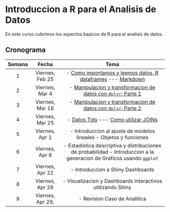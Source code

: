 # Introduccion a R para el Analisis de Datos

En este curso cubrimos los aspectos basicos de R para el analisis de datos.

## Cronograma

| **Semana** 	|     **Fecha**    	|                                                        **Tema**                                                       	| 
|:----------:	|:----------------:	|:---------------------------------------------------------------------------------------------------------------------:	|
|          1 	|  Viernes, Feb 25 	| - [Como importamos y leemos datos, R dataframes](https://github.com/jdposada/r_course/blob/main/src/intro_r.ipynb)  --- [Markdown](https://github.com/jdposada/r_course/blob/deaf75ce5433923eefc04a1ab9f62d6774d0897c/src/r_markdown_example.Rmd#L1)                                                         	|                         	|                                 	|
|          2 	|   Viernes, Mar 4 	| - [Manipulacion y transformacion de datos con `dplyr`: Parte 1](https://github.com/jdposada/r_course/blob/deaf75ce5433923eefc04a1ab9f62d6774d0897c/src/dplyr_basics.Rmd#L1)                                                        	|                         	|                                 	|
|          3 	|  Viernes, Mar 18 	| - [Manipulacion y transformacion de datos con `dplyr`: Parte 2](https://github.com/jdposada/r_course/blob/deaf75ce5433923eefc04a1ab9f62d6774d0897c/src/dplyr_basics_part2.Rmd#L1)                                                        	|                         	|                                 	|
|          4 	|  Viernes, Mar 25 	| - [Datos Tidy](https://github.com/jdposada/r_course/blob/deaf75ce5433923eefc04a1ab9f62d6774d0897c/src/tidy_data.Rmd#L1) --- [Como utilizar JOINs](https://github.com/jdposada/r_course/blob/deaf75ce5433923eefc04a1ab9f62d6774d0897c/src/working_with_joins.Rmd#L1)                                 	|                         	|                                 	|
|          5 	|  Viernes, Apr 1 	| - Introduccion al ajuste de modelos lineales - Objetos y funciones                            	|                         	|                                 	|
|          6 	|   Viernes, Apr 8 	| - Estadistica descriptiva y distribuciones de probabilidad - Introduccion a la generacion de Graficos usando `ggplot` 	|                         	|                                 	|
|          7 	|   Viernes, Apr 22 	| - Introduccion a Shiny Dashboards                                                                                     	|                         	|                                 	|
|          8 	|  Viernes, Apr 29 	| - Visualizacion y Dashboards interactivos utilizando Shiny                                                            	|                         	|                                 	|
|          9 	| Viernes, Apr 29, 	| - Revision Caso de Analitica                                                                                          	|                         	|                                 	|
